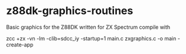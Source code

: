 # z88dk-graphics-routines
Basic graphics for the Z88DK written for ZX Spectrum
 compile with
 
 zcc +zx -vn -lm -clib=sdcc_iy -startup=1 main.c zxgraphics.c -o main -create-app
